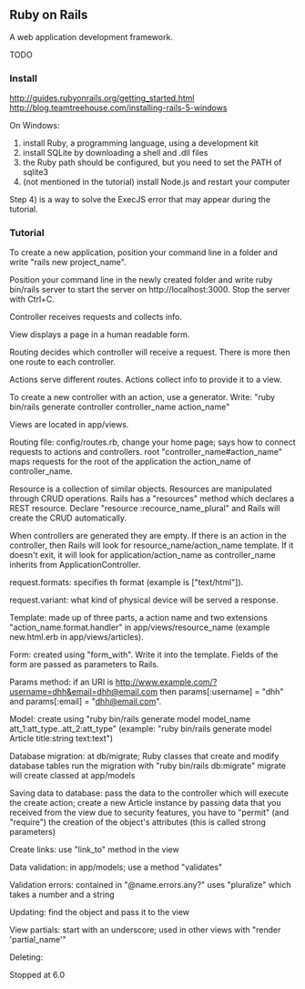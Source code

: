 ## Ruby on Rails

A web application development framework.

TODO

### Install

http://guides.rubyonrails.org/getting_started.html
http://blog.teamtreehouse.com/installing-rails-5-windows

On Windows:
1) install Ruby, a programming language, using a development kit
2) install SQLite by downloading a shell and .dll files
3) the Ruby path should be configured, but you need to set the PATH of sqlite3
4) (not mentioned in the tutorial) install Node.js and restart your computer

Step 4) is a way to solve the ExecJS error that may appear during the tutorial.

### Tutorial

To create a new application, position your command line in a folder and write "rails new project_name".

Position your command line in the newly created folder and write ruby bin/rails server to start the server on
http://localhost:3000.
Stop the server with Ctrl+C.

Controller receives requests and collects info.

View displays a page in a human readable form.

Routing decides which controller will receive a request. There is more then one route to each controller.

Actions serve different routes. Actions collect info to provide it to a view.

To create a new controller with an action, use a generator. Write: "ruby bin/rails generate controller
controller_name action_name"

Views are located in app/views.

Routing file: config/routes.rb, change your home page; says how to connect requests to actions and controllers.
              root "controller_name#action_name" maps requests for the root of the application the
              action_name of controller_name.

Resource is a collection of similar objects. Resources are manipulated through CRUD operations. Rails has a
"resources" method which declares a REST resource. Declare "resource :recource_name_plural" and Rails will
create the CRUD automatically.

When controllers are generated they are empty. If there is an action <action name> in the controller, then
Rails will look for resource_name/action_name template. If it doesn't exit, it will look for
application/action_name as controller_name inherits from ApplicationController.

request.formats: specifies th format (example is ["text/html"]).

request.variant: what kind of physical device will be served a response.

Template: made up of three parts, a action name and two extensions "action_name.format.handler" in
app/views/resource_name (example new.html.erb in app/views/articles).

Form: created using "form_with". Write it into the template. Fields of the form are passed as parameters to
Rails.

Params method: if an URI is http://www.example.com/?username=dhh&email=dhh@email.com then
params[:username] = "dhh" and params[:email] = "dhh@email.com".

Model: create using "ruby bin/rails generate model model_name att_1:att_type..att_2:att_type"
(example: "ruby bin/rails generate model Article title:string text:text")

Database migration: at db/migrate; Ruby classes that create and modify database tables
                    run the migration with "ruby bin/rails db:migrate"
					migrate will create classed at app/models

Saving data to database: pass the data to the controller which will execute the create action; create a new
                         Article instance by passing data that you received from the view
						 due to security features, you have to "permit" (and "require") the creation of the
						 object's attributes (this is called strong parameters)

Create links: use "link_to" method in the view

Data validation: in app/models; use a method "validates"

Validation errors: contained in "@name.errors.any?"
                  uses "pluralize" which takes a number and a string

Updating: find the object and pass it to the view

View partials: start with an underscore; used in other views with "render 'partial_name'"

Deleting:

Stopped at 6.0						 
